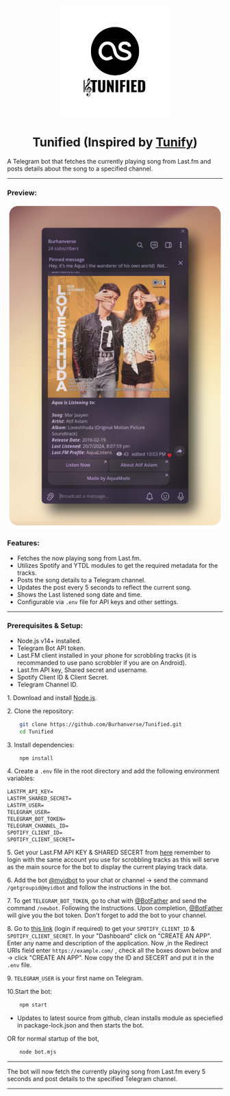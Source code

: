 <div align="center">
  <img src="https://github.com/Burhanverse/assets/blob/main/Tuneified.png" width="260" height="260">
</div>
<h1 align="center">Tunified (Inspired by <a href="https://github.com/Runixe786/Tunify">Tunify</a>)
</h1> 
A Telegram bot that fetches the currently playing song from Last.fm and posts details about the song to a specified channel.

---
### Preview:
<div align="center">
  <img src="https://github.com/Burhanverse/assets/blob/main/Tunified_demo.png">
</div>

### Features:

- Fetches the now playing song from Last.fm.
- Utilizes Spotify and YTDL modules to get the required metadata for the tracks.
- Posts the song details to a Telegram channel.
- Updates the post every 5 seconds to reflect the current song.
- Shows the Last listened song date and time.
- Configurable via `.env` file for API keys and other settings.

---

### Prerequisites & Setup:

- Node.js v14+ installed.
- Telegram Bot API token.
- Last.FM client installed in your phone for scrobbling tracks (it is recommanded to use pano scrobbler if you are on Android).
- Last.fm API key, Shared secret and username.
- Spotify Client ID & Client Secret.
- Telegram Channel ID.

1\. Download and install [Node.js](https://nodejs.org/en/download/).

2\. Clone the repository:
```bash
    git clone https://github.com/Burhanverse/Tunified.git
    cd Tunified
```
3\. Install dependencies:
```bash
    npm install
```
4\. Create a `.env` file in the root directory and add the following environment variables:
```env
LASTFM_API_KEY=
LASTFM_SHARED_SECRET=
LASTFM_USER=
TELEGRAM_USER=
TELEGRAM_BOT_TOKEN=
TELEGRAM_CHANNEL_ID=
SPOTIFY_CLIENT_ID=
SPOTIFY_CLIENT_SECRET=
```
5\. Get your Last.FM API KEY & SHARED SECERT from [here](https://www.last.fm/api/account/create) remember to login with the same account you use for scrobbling tracks as this will serve as the main source for the bot to display the current playing track data.

6\. Add the bot [@myidbot](https://t.me/myidbot) to your chat or channel → send the command `/getgroupid@myidbot` and follow the instructions in the bot.

7\. To get `TELEGRAM_BOT_TOKEN`, go to chat with [@BotFather](https://t.me/BotFather) and send the command `/newbot`. Following the instructions. Upon completion, [@BotFather](https://t.me/BotFather) will give you the bot token. Don't forget to add the bot to your channel.

8\. Go to [this link](https://developer.spotify.com/dashboard/applications) (login if required) to get your `SPOTIFY_CLIENT_ID` & `SPOTIFY_CLIENT_SECRET`. In your "Dashboard" click on "CREATE AN APP". Enter any name and description of the application. Now ,in the Redirect URIs field enter `https://example.com/` , check all the boxes down below and → click "CREATE AN APP". Now copy the ID and SECERT and put it in the `.env` file.

9\. `TELEGRAM_USER` is your first name on Telegram.

10\.Start the bot:
```bash
    npm start
```
- Updates to latest source from github, clean installs module as speciefied in package-lock.json and then starts the bot.

OR for normal startup of the bot,
```bash
    node bot.mjs
```

---

The bot will now fetch the currently playing song from Last.fm every 5 seconds and post details to the specified Telegram channel.

---
